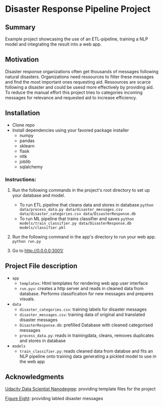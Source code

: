 # Disaster Response Pipeline Project

## Summary

Example project showcasing the use of an ETL-pipeline, training a NLP model and integrating the result into a web app.

## Motivation

Disaster response organizations often get thousands of messages following natural disasters. Organizations need ressources to filter these messages and find the most important ones requesting aid. Ressources are scarce following a disaster and could be usesd more effectively by providing aid. To reduce the manual effort this project tries to categories incoming messages for relevance and requested aid to increase efficiency.

## Installation

 * Clone repo
 * Install dependencies using your favored package installer
    * numpy
    * pandas
    * sklearn
    * flask
    * nltk
    * joblib
    * sqlalchemy

### Instructions:
1. Run the following commands in the project's root directory to set up your database and model.

    - To run ETL pipeline that cleans data and stores in database
        `python data/process_data.py data/disaster_messages.csv data/disaster_categories.csv data/DisasterResponse.db`
    - To run ML pipeline that trains classifier and saves
        `python models/train_classifier.py data/DisasterResponse.db models/classifier.pkl`

2. Run the following command in the app's directory to run your web app.
    `python run.py`

3. Go to http://0.0.0.0:3001/

## Project File description

* `app`
    * `templates`: Html templates for rendering web app user interface
    * `run.pyv`: creates a http server and reads in cleaned data from database. Performs classification for new messages and prepares visuals.
* `data`
    * `disaster_categories.csv`: training labels for disaster messages
    * `disaster_messages.csv`: training data of original and translated disaster messages
    * `DisasterResponse.db`: prefilled Database with cleaned categorised messages
    * `process_data.py`: reads in trainingdata, cleans, removes duplicates and stores in database
* `models`
    * `train_classifier.py`: reads cleaned data from databse and fits an NLP pipeline onto training data generating a pickled model to use in the web app

## Acknowledgments


[Udacity Data Scientist Nanodegree](https://www.udacity.com/course/data-scientist-nanodegree--nd025): providing template files for the project

[Figure Eight](https://www.figure-eight.com/): providing labled disaster messages
